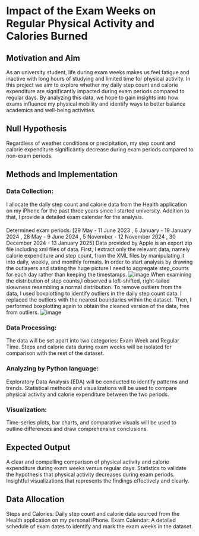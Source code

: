 # Impact of the Exam Weeks on Regular Physical Activity and Calories Burned

## Motivation and Aim
As an university student, life during exam weeks makes us feel fatigue and inactive with long hours of studying and limited time for physical activity. In this project we aim to explore whether my daily step count and calorie expenditure are significantly impacted during exam periods compared to regular days. By analyzing this data, we hope to gain insights into how exams influence my physical mobility and identify ways to better balance academics and well-being activities. 

## Null Hypothesis
Regardless of weather conditions or precipitation, my step count and calorie expenditure significantly decrease during exam periods compared to non-exam periods.

## Methods and Implementation
### Data Collection:
I allocate the daily step count and calorie data from the Health application on my iPhone for the past three years since I started university. Addition to that, I provide a detailed exam calendar for the analysis.
####
Determined exam periods: [29 May - 11 June 2023 , 6 January - 19 January 2024 , 28 May - 9 June 2024 , 5 November - 12 November 2024 , 30 December 2024 - 13 January 2025] 
Data provided by Apple is an export zip file including xml files of data. First, I extract only the relevant data, namely calorie expenditure and step count, from the XML files by manipulating it into daily, weekly, and monthly formats. In order to start analysis by drawing the outlayers and stating the huge picture I need to aggregate step_counts for each day rather than keeping the timestamps. 
![image](https://github.com/user-attachments/assets/0a4bf051-5ecb-44aa-b607-ef1b16936443)
When examining the distribution of step counts,I observed a left-shifted, right-tailed skewness resembling a normal distribution. To remove outliers from the data, I used boxplotting to identify outliers in the daily step count data. I replaced the outliers with the nearest boundaries within the dataset. Then, I performed boxplotting again to obtain the cleaned version of the data, free from outliers.
![image](https://github.com/user-attachments/assets/1853e09c-207e-421b-b38c-718974c73212)




### Data Processing:
The data will be set apart into two categories: Exam Week and Regular Time. Steps and calorie data during exam weeks will be isolated for comparison with the rest of the dataset.
### Analyzing by Python language:
Exploratory Data Analysis (EDA) will be conducted to identify patterns and trends. Statistical methods and visualizations will be used to compare physical activity and calorie expenditure between the two periods.
### Visualization:
Time-series plots, bar charts, and comparative visuals will be used to outline differences and draw comprehensive conclusions.

## Expected Output
A clear and compelling comparison of physical activity and calorie expenditure during exam weeks versus regular days. Statistics to validate the hypothesis that physical activity decreases during exam periods. Insightful visualizations that represents the findings effectively and clearly.

## Data Allocation
Steps and Calories: Daily step count and calorie data sourced from the Health application on my personal iPhone.
Exam Calendar: A detailed schedule of exam dates to identify and mark the exam weeks in the dataset.
